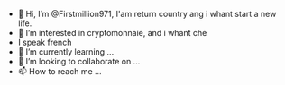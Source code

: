 - 👋 Hi, I’m @Firstmillion971, I'am return country ang i whant start a new life.
- 👀 I’m interested in cryptomonnaie, and i whant che
- I speak french
- 🌱 I’m currently learning ...
- 💞️ I’m looking to collaborate on ...
- 📫 How to reach me ...

<!---
Firstmillion971/Firstmillion971 is a ✨ special ✨ repository because its `README.md` (this file) appears on your GitHub profile.
You can click the Preview link to take a look at your changes.
--->
